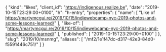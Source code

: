 {
  "kind": "likes",
  "client_id": "https://indigenous.realize.be",
  "date": "2019-10-15T23:29:00+0100",
  "h": "h-entry",
  "properties": {
    "name": [
      "Like of https://martymcgui.re/2019/10/15/indiewebcamp-nyc-2019-photos-and-some-lessons-learned/"
    ],
    "like-of": [
      "https://martymcgui.re/2019/10/15/indiewebcamp-nyc-2019-photos-and-some-lessons-learned/"
    ],
    "published": [
      "2019-10-15T23:29:00+0100"
    ]
  },
  "slug": "2019/10/msnmg",
  "aliases": [
    "/mf2/1e1f47dc-d317-42e3-84d0-f5591446c751/"
  ]
}
